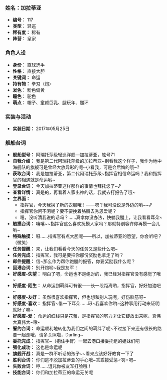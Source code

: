 ### 姓名：加拉蒂亚
* **编号：** 117
* **类型：** 轻巡
* **稀有度：** 稀有
* **阵营：** 皇家


### 角色人设
* **身份：** 直球选手
* **性格：** 直接大胆
* **关键词：** 命运
* **持有物：** 拳刃（炮）
* **发色：** 粉色偏黄
* **瞳色：** 驼色
* **萌点：** 帽子、童颜巨乳、腿玩年、腿环


### 实装与活动
* **实装日期：** 2017年05月25日


### 舰船台词
* **舰船型号：** 阿瑞托莎级轻巡洋舰—加拉蒂亚，舷号71
* **自我介绍：** 我是第二代阿瑞托莎级的加拉蒂亚~别看我这个样子，我作为地中海舰队的旗舰可是曾经大放异彩的呢~小看我，可是会后悔的哦~?
* **获取台词：** 我是加拉蒂亚，第二代阿瑞托莎级~指挥官相信命运吗？我和指挥官的相遇就是命运哟~
* **登录台词：** 今天加拉蒂亚这样那样的事情也拜托您了~♪
* **查看详情：** 真是的，再看着人家出神的话，我就去打报告了哦~
* **主界面：**
  * 指挥官，今天我换了新的衣服哦！——嗯？我可没说是外边的哟~~♪
  * 指挥官你闲不闲呢？要不要挽着胳膊去秀恩爱呢？
  * 嗯，没听清我说的话吗？……真拿你没办法，快躺我腿上，让我看看耳朵~
* **触摸台词：** 嘻嘻~~指挥官这么喜欢抚摸人家吗？那就特别容许你再摸一会儿哟~
* **特殊触摸：** 呀……指挥官有点大胆呢——所以，加拉蒂亚的愿望，你会听吧？（微笑）
* **任务提醒：** 来，让我们看看今天的任务又是些什么吧~
* **任务完成：** 指挥官，我可是要把你那份奖励也拿走了哟？
* **邮件提醒：** 信~那么作为帮你跑腿的报答，你要奖励我什么呢？
* **回港台词：** 别开炮哟~我是友军！
* **好感度-失望：** 明白了吧，命运也不是绝对的，我已经对指挥官没有感觉了哦~
* **好感度-陌生：** 从命运到羁绊可有很——长一段距离哟，指挥官，好好加油吧~
* **好感度-友好：** 虽然很喜欢指挥官，但也想和别人玩呢，好伤脑筋呀~
* **好感度-喜欢：** 指挥官~借一下耳朵……啾~我喜欢你哟~这种事用行动来证明就好了嘛~
* **好感度-爱：** 命运的红线只是花蕾，是指挥官的努力才让它绽放出来呢，真伟大真伟大~啾~
* **誓约台词：** 命运顺利地转化为我们之间的羁绊了呢~不过接下来还有很长的路要一起走哦，请多关照啦，Darling~
* **委托完成：** 指挥官~（抱住手臂）一起去港口接委托组的姐妹们吧
* **强化成功：** 这也是命运呢
* **旗舰开战：** 真是一群不听话的孩子~~看来应该好好教育一下了
* **胜利台词：** 你们逃不脱加拉蒂亚的手心哦~乖乖接受惩♂罚♀吧~
* **失败台词：** 哼……诅咒你被友军打脸哦！
* **技能台词：** 你们和加拉蒂亚的命运无关呢

